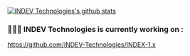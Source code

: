 [![INDEV Technologies's github stats](https://github-readme-stats.vercel.app/api?username=INDEV-Technologies&show_icons=true&theme=Light)](https://github.com/anuraghazra/github-readme-stats)

### 👨🏻‍💻 INDEV Technologies is currently working on :
  https://github.com/INDEV-Technologies/INDEX-1.x
